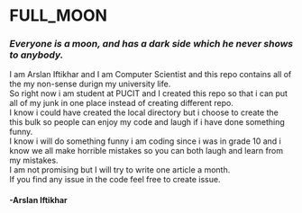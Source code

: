 # FULL_MOON
### <i>Everyone is a moon, and has a dark side which he never shows to anybody.</i>
I am Arslan Iftikhar and I am Computer Scientist and this repo contains all of the my non-sense durign my university life.<br>
So right now i am student at PUCIT and I created this repo so that i can put all of my junk in one place instead of creating different repo.<br>
I know i could have created the local directory but i choose to create the this bulk so people can enjoy my code and laugh if i have done something funny.<br>
I know i will do something funny i am coding since i was in grade 10 and i know we all make horrible mistakes so you can both laugh and learn from my mistakes.<br>
I am not promising but I will try to write one article a month.<br>
If you find any issue in the code feel free to create issue.<br>
#### -Arslan Iftikhar


